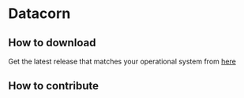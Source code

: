 # Datacorn

## How to download
Get the latest release that matches your operational system from [here](https://github.com/ProjectIgnis/Datacorn/tags)

## How to contribute
